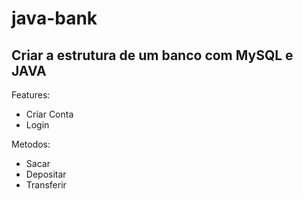 # java-bank

## Criar a estrutura de um banco com MySQL e JAVA

Features:
  * Criar Conta
  * Login
 
Metodos:
 * Sacar
 * Depositar
 * Transferir
